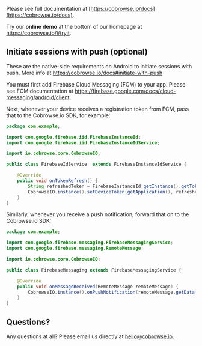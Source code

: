 Please see full documentation at [https://cobrowse.io/docs](https://cobrowse.io/docs).

Try our **online demo** at the bottom of our homepage at <https://cobrowse.io/#tryit>.

## Initiate sessions with push (optional)

These are the native-side requirements on Android to initiate sessions with push. More info at <https://cobrowse.io/docs#initiate-with-push>

You must first add Firebase Cloud Messaging (FCM) to your app. Please see FCM documentation at <https://firebase.google.com/docs/cloud-messaging/android/client>.

Next, whenever your device receives a registration token from FCM, pass that to the Cobrowse.io SDK, for example:

```java
package com.example;

import com.google.firebase.iid.FirebaseInstanceId;
import com.google.firebase.iid.FirebaseInstanceIdService;

import io.cobrowse.core.CobrowseIO;

public class FirebaseIdService  extends FirebaseInstanceIdService {

    @Override
    public void onTokenRefresh() {
        String refreshedToken = FirebaseInstanceId.getInstance().getToken();
        CobrowseIO.instance().setDeviceToken(getApplication(), refreshedToken);
    }
}
```

Similarly, whenever you receive a push notification, forward that on to the Cobrowse.io SDK:

```java
package com.example;

import com.google.firebase.messaging.FirebaseMessagingService;
import com.google.firebase.messaging.RemoteMessage;

import io.cobrowse.core.CobrowseIO;

public class FirebaseMessaging extends FirebaseMessagingService {

    @Override
    public void onMessageReceived(RemoteMessage remoteMessage) {
        CobrowseIO.instance().onPushNotification(remoteMessage.getData());
    }
}
```

## Questions?
Any questions at all? Please email us directly at [hello@cobrowse.io](mailto:hello@cobrowse.io).
